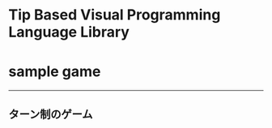 Tip Based Visual Programming Language Library
==================================================

# sample game　
---------------------
## ターン制のゲーム